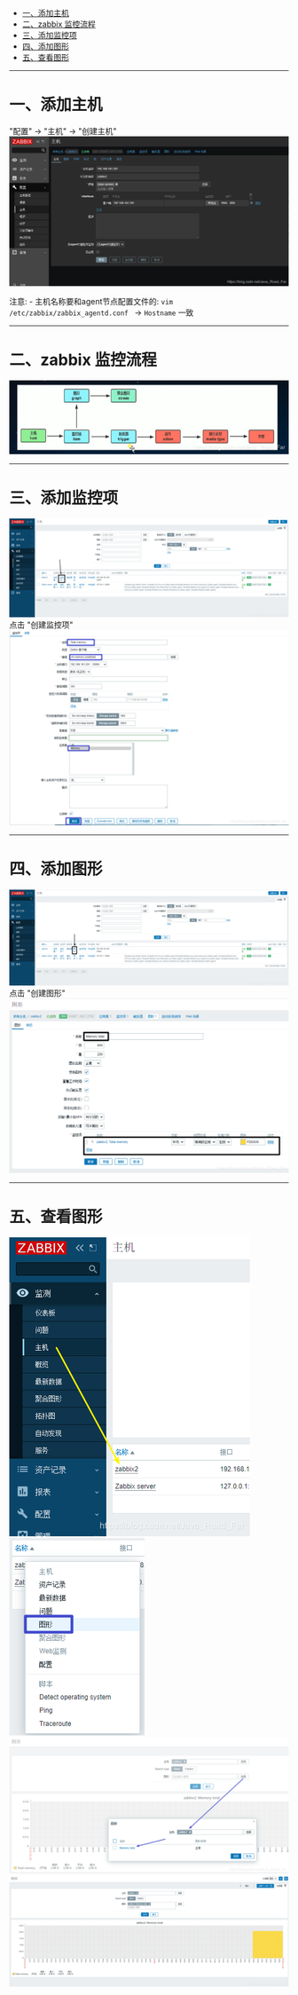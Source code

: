 * [一、添加主机](#%E4%B8%80%E6%B7%BB%E5%8A%A0%E4%B8%BB%E6%9C%BA)
* [二、zabbix 监控流程](#%E4%BA%8Czabbix-%E7%9B%91%E6%8E%A7%E6%B5%81%E7%A8%8B)
* [三、添加监控项](#%E4%B8%89%E6%B7%BB%E5%8A%A0%E7%9B%91%E6%8E%A7%E9%A1%B9)
* [四、添加图形](#%E5%9B%9B%E6%B7%BB%E5%8A%A0%E5%9B%BE%E5%BD%A2)
* [五、查看图形](#%E4%BA%94%E6%9F%A5%E7%9C%8B%E5%9B%BE%E5%BD%A2)

---
# 一、添加主机
"配置" → "主机" → "创建主机"
 ![添加主机](../../img/zabbix/20200529235339159.png)

注意:
	- 主机名称要和agent节点配置文件的: `vim /etc/zabbix/zabbix_agentd.conf `  → `Hostname` 一致

---
# 二、zabbix 监控流程
![zabbix 监控流程](../../img/zabbix/20200529235417388.png)

---
# 三、添加监控项
![添加监控项](../../img/zabbix/20200530002605795.png)
点击 "创建监控项"
![创建监控项](../../img/zabbix/20200530002704194.png)

---
# 四、添加图形
![添加图形](../../img/zabbix/20200530002756936.png)
点击 "创建图形"
![创建图形](../../img/zabbix/20200530002836980.png)

---
# 五、查看图形
![查看图形1](../../img/zabbix/20200530002911481.png)
![查看图形2](../../img/zabbix/20200530002923958.png)
![查看图形3](../../img/zabbix/2020053000294691.png)
![查看图形4](../../img/zabbix/20200530002955904.png)